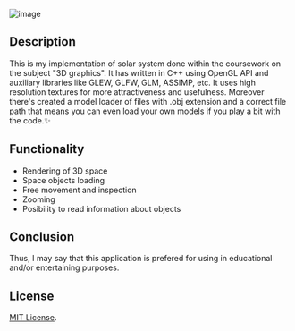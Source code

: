 <p align = "center">

![image](https://github.com/slobachev/solar-system/raw/master/resources/solar-system.gif)

<p>

## Description

  This is my implementation of solar system done within the coursework on the subject "3D graphics". It has written in C++ using OpenGL API and auxiliary libraries like GLEW, GLFW, GLM, ASSIMP, etc. It uses high resolution textures for more attractiveness and usefulness. Moreover there's created a model loader of files with .obj extension and a correct file path that means you can even load your own models if you play a bit with the code.:sparkles:

## Functionality
- Rendering of 3D space
- Space objects loading
- Free movement and inspection
- Zooming
- Posibility to read information about objects

## Conclusion
  Thus, I may say that this application is prefered for using in educational and/or entertaining purposes.
  
## License
[MIT License](https://opensource.org/licenses/MIT).
